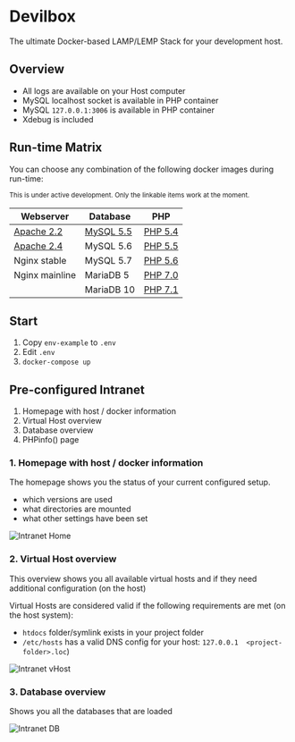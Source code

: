 # Devilbox

The ultimate Docker-based LAMP/LEMP Stack for your development host.

## Overview

* All logs are available on your Host computer
* MySQL localhost socket is available in PHP container
* MySQL `127.0.0.1:3006` is available in PHP container
* Xdebug is included

## Run-time Matrix

You can choose any combination of the following docker images during run-time:

<sub>This is under active development. Only the linkable items work at the moment.</sub>

| Webserver | Database | PHP |
|-----------|----------|-----|
| [Apache 2.2](https://github.com/cytopia/docker-apache-2.2) | [MySQL 5.5](https://github.com/cytopia/docker-mysql-5.5) | [PHP 5.4](https://github.com/cytopia/docker-php-fpm-5.4) |
| [Apache 2.4](https://github.com/cytopia/docker-apache-2.4) | MySQL 5.6 | [PHP 5.5](https://github.com/cytopia/docker-php-fpm-5.5) |
| Nginx stable | MySQL 5.7  | [PHP 5.6](https://github.com/cytopia/docker-php-fpm-5.6) |
| Nginx mainline | MariaDB 5  | [PHP 7.0](https://github.com/cytopia/docker-php-fpm-7.0) |
|       | MariaDB 10 | [PHP 7.1](https://github.com/cytopia/docker-php-fpm-7.1) |


<!--
| Webserver | Database | PHP | KeyVal NoSQL | KeyDoc NoSQL | Column NoSQL |
|-----------|----------|-----|--------------|--------------|--------------|
| Apache 2.2 | [MySQL 5.5](https://github.com/cytopia/docker-mysql-5.5) | [PHP 5.5](https://github.com/cytopia/docker-php-fpm-5.5) | Redis | MongoDB | Cassandra |
| [Apache 2.4](https://github.com/cytopia/docker-apache-2.4) | MySQL 5.6 | [PHP 5.6](https://github.com/cytopia/docker-php-fpm-5.6) | Memcached | Couchbase | |
| Nginx | MySQL 5.7  | [PHP 7.0](https://github.com/cytopia/docker-php-fpm-7.0) | | | |
| lighttpd | MariaDB 5  | [PHP 7.1](https://github.com/cytopia/docker-php-fpm-7.1) | | | |
|       | MariaDB 10 | HHVM | | | |
|       | PostgreSQL | | | | |

<sub>Not all docker categories need to be started.</sub>
-->

## Start

1. Copy `env-example` to `.env`
2. Edit `.env`
3. `docker-compose up`


## Pre-configured Intranet

1. Homepage with host / docker information
2. Virtual Host overview
3. Database overview
4. PHPinfo() page

### 1. Homepage with host / docker information

The homepage shows you the status of your current configured setup.

* which versions are used
* what directories are mounted
* what other settings have been set

![Intranet Home](https://raw.githubusercontent.com/cytopia/devilbox/master/doc/img/01_intranet_home.png "Intranet Home")


### 2. Virtual Host overview

This overview shows you all available virtual hosts and if they need additional configuration (on the host)

Virtual Hosts are considered valid if the following requirements are met (on the host system):

* `htdocs` folder/symlink exists in your project folder
* `/etc/hosts` has a valid DNS config for your host: `127.0.0.1  <project-folder>.loc`)

![Intranet vHost](https://raw.githubusercontent.com/cytopia/devilbox/master/doc/img/02_intranet_vhosts.png "Intranet Home")

### 3. Database overview

Shows you all the databases that are loaded

![Intranet DB](https://raw.githubusercontent.com/cytopia/devilbox/master/doc/img/03_intranet_databases.png "Intranet Home")
